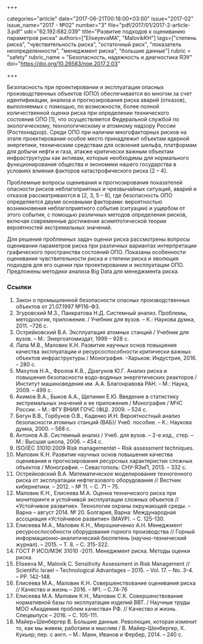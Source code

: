 +++

categories="article"
date="2017-06-21T00:18:00+03:00"
issue="2017-02"
issue_name="2017 - №02"
number="3"
file="pdf/2017/01/2017-2-article-3.pdf"
udc="62.192:682.039"
title="Развитие подходов к оцениванию параметров риска"
authors=["EliseyevaMA", "MalovikKH"]
tags=["степень риска", "чувствительность риска", "остаточный риск", "показатель неопределенности", "менеджмент риска", "большие данные"]
rubric = "safety"
rubric_name = "Безопасность, надежность и диагностика ЯЭУ"
doi="https://doi.org/10.26583/npe.2017.2.03"

+++

Безопасность при проектировании и эксплуатации опасных производственных объектов (ОПО) обеспечивается во многом за счет идентификации, анализа и прогнозирования риска аварий (отказов), выполняемых с помощью, по возможности, более полной количественной оценки риска при определении технического состояния ОПО [1], что осуществляется Федеральной службой по экологическому, технологическому и атомному надзору России (Ростехнадзор). Среди ОПО при наличии многофакторных рисков на этапе проектирования особое место принадлежит объектам ядерной энергетики, техническим средствам для освоения шельфа, платформам для добычи нефти и газа, атакже критически важным объектам инфраструктуры как активам, которые необходимы для нормального функционирования общества и экономики нашего государства в условиях влияния факторов катастрофического риска [2 – 4].

Проблемные вопросы оценивания и прогнозирования показателей опасности рисков неблагоприятных и чрезвычайных ситуаций, аварий и отказов рассматриваются в [2, 3, 5 – 8], где безопасность ОПО определяется двумя основными факторами: вероятностью возникновения неблагоприятного события (ситуации) и ущербом от этого события, с помощью различных методов определения рисков, включая современные достижения асимптотической теории вероятностей экстремальных значений.

Для решения проблемных задач оценки риска рассмотрены вопросы оценивания параметров риска при различных вариантах интерпретации графического пространства состояний ОПО. Показаны особенности оценивания чувствительности риска и степени риска и эволюция подходов для его оценки при проектировании и эксплуатации ОПО. Предложены методики анализа Big Data для менеджмента риска.

### Ссылки

1. Закон о промышленной безопасности опасных производственных объектов от 21.07.1997 №116-ФЗ.
2. Згуровский М.З., Панкратова Н.Д. Системный анализ. Проблемы, методология, приложения. / Учебник для вузов. – К.: Наукова думка, 2011. –726 с.
3. Острейковский В.А. Эксплуатация атомных станций / Учебник для вузов. – М.: Энергоатомиздат, 1999 – 928 с.
4. Лапа М.В., Маловик К.Н. Развитие научных основ повышения качества эксплуатации и ресурсоспособности критически важных объектов инфраструктуры / Монография. –Харьков: Индустрия, 2016. – 280 с.
5. Махутов Н.А., Фролов К.В., Драгунов Ю.Г. Анализ риска и повышения безопасности водо-водяных энергетических реакторов / Институт машиноведения им. А.А. Благонравова РАН. – М.: Наука, 2009. – 499 с.
6. Акимов В.А., Быков А.А., Щетинин Е.Ю. Введение в статистику экстремальных значений и ее приложения / Монография / МЧС России. – М.: ФГУ ВНИИ ГОЧС (ФЦ). 2009. – 524 с.
7. Бегун В.В., Горбунов О.В., Каденко И.Н. Вероятностный анализ безопасности атомных станций (ВАБ)/ Учеб. пособие. – К.: Наукова думка, 2000. – 568 с.
8. Антонов А.В. Системный анализ / Учеб. для вузов. – 2-е изд., стер. – М.: Высшая школа, 2006. – 454 с.
9. ISO/IEC 31010:2009 Risk managementеt – Risk assessment techniques.
10. Маловик К.Н. Развитие научных основ повышения качества оценивания и прогнозирования ресурсных характеристик сложных объектов / Монография. – Севастополь: СНУ-ЯЭиП, 2013. – 332 с.
11. Острейковский В.А. Математическое моделирование техногенного риска от эксплуатации нефтегазового оборудования // Вестник кибернетики. – 2012. – № 11. – С. 71 – 75.
12. Маловик К.Н., Елисеева М.А. Оценка технического риска при мониторинге и устойчивой эксплуатации сложных объектов // «Устойчивое развитие». Технологии охраны окружающей среды. – Варна – август 2014. № 20. Болгария, Варна: Международная ассоциация «Устойчивое развитие» (МАУР). – С. 125-130.
13. Елисеева М.А., Маловик К.Н., Мирошниченко А.Н. Менеджмент ресурсоспособности оборудования горного производства // Горный информационно-аналитический бюллетень (научно-технический журнал). – 2015. – Т. 8. – С. 315-322.
14. ГОСТ Р ИСО/МЭК 31010 -2011. Менеджмент риска. Методы оценки риска.
15. Eliseeva M., Malovik C. Sensitivity Assessment in Risk Management // Scientific Israel – Technological Advantages – 2015. – Vol. 17. – No. 3-4. – PP. 142-148.
16. Елисеева М.А., Маловик К.Н. Совершенствование оценивания риска // Качество и жизнь – 2016. – №1. – С.74-76
17. Елисеева М.А. Маловик К.Н., Маловик С.К. Совершенствование нормативной базы по эксплуатации изделий ВВТ. / Научные труды МОО «Академия проблем качества» РФ. // Качество и жизнь. Спецвыпуск – 2016. – С. 105-111.
18. Майер+Шенбергер В. Большие данные. Революция, которая изменит то, как мы живем, работаем и мыслим / В. Майер-Шенбергер, К. Кукьер; пер. с англ. – М.: Манн, Иванов и Фербер, 2014. – 240 с.